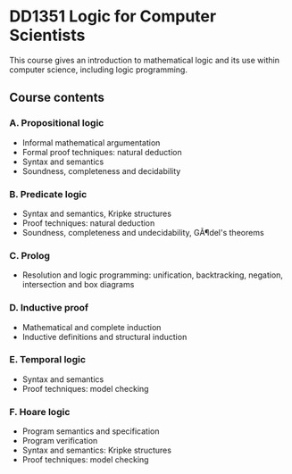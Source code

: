 # DD1351 Logic for Computer Scientists

This course gives an introduction to mathematical logic and its use within computer science, including logic programming.

## Course contents
### A. Propositional logic

- Informal mathematical argumentation
- Formal proof techniques: natural deduction
- Syntax and semantics
- Soundness, completeness and decidability

### B. Predicate logic

- Syntax and semantics, Kripke structures
- Proof techniques: natural deduction
- Soundness, completeness and undecidability, GÃ¶del's theorems

### C. Prolog

- Resolution and logic programming: unification, backtracking, negation, intersection and box diagrams

### D. Inductive proof

- Mathematical and complete induction
- Inductive definitions and structural induction

### E. Temporal logic

- Syntax and semantics
- Proof techniques: model checking

### F. Hoare logic

- Program semantics and specification
- Program verification
- Syntax and semantics: Kripke structures
- Proof techniques: model checking

